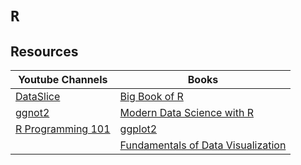 # `R`

Resources
---
| Youtube Channels                                                                                  | Books                                                                                             |
|---------------------------------------------------------------------------------------------------|---------------------------------------------------------------------------------------------------|
| [DataSlice](https://www.youtube.com/@dataslice)                                                   | [Big Book of R](https://www.bigbookofr.com/)                                                      |
| [ggnot2](https://www.youtube.com/@ggnot2)                                                         | [Modern Data Science with R](https://mdsr-book.github.io/mdsr2e/)                                 |
| [R Programming 101](https://www.youtube.com/@RProgramming101)                                     | [ggplot2](https://ggplot2-book.org/index.html)                                                    |
|                                                                                                   | [Fundamentals of Data Visualization](https://clauswilke.com/dataviz/index.html)                   |
